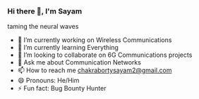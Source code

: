 ### Hi there 👋, I'm Sayam 
taming the neural waves


- 🔭 I’m currently working on Wireless Communications
- 🌱 I’m currently learning Everything
- 👯 I’m looking to collaborate on 6G Communications projects
- 💬 Ask me about Communication Networks
- 📫 How to reach me chakrabortysayam2@gmail.com
- 😄 Pronouns: He/Him
- ⚡ Fun fact: Bug Bounty Hunter

